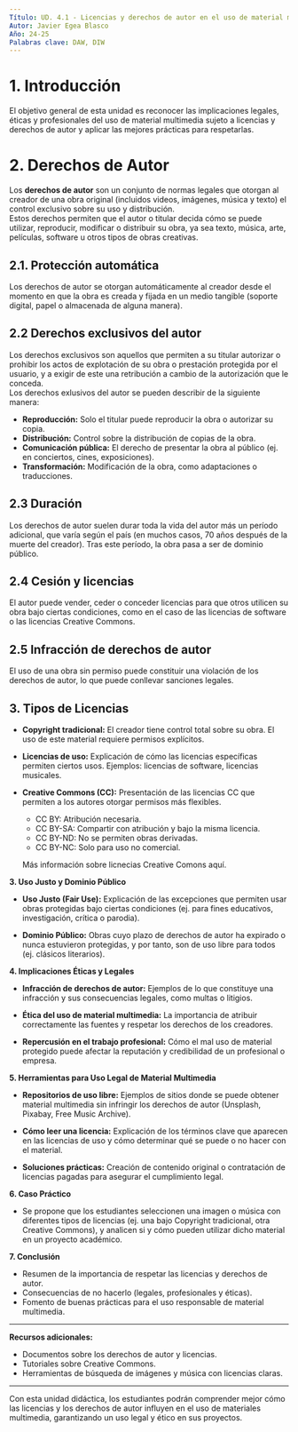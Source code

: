 ```yaml
---
Título: UD. 4.1 - Licencias y derechos de autor en el uso de material multimedia
Autor: Javier Egea Blasco
Año: 24-25
Palabras clave: DAW, DIW
---
```



# 1. Introducción
El objetivo general de esta unidad es reconocer las implicaciones legales, éticas y profesionales del uso de material multimedia sujeto a licencias y derechos de autor y aplicar las mejores prácticas para respetarlas.

# 2. Derechos de Autor
Los **derechos de autor** son un conjunto de normas legales que otorgan al creador de una obra original (incluidos videos, imágenes, música y texto) el control exclusivo sobre su uso y distribución.  
Estos derechos permiten que el autor o titular decida cómo se puede utilizar, reproducir, modificar o distribuir su obra, ya sea texto, música, arte, películas, software u otros tipos de obras creativas.

## 2.1. Protección automática 
   Los derechos de autor se otorgan automáticamente al creador desde el momento en que la obra es creada y fijada en un medio tangible (soporte digital, papel o almacenada de alguna manera).

## 2.2 Derechos exclusivos del autor
Los derechos exclusivos son aquellos que permiten a su titular autorizar o prohibir los actos de explotación de su obra o prestación protegida por el usuario, y a exigir de este una retribución a cambio de la autorización que le conceda.   
Los derechos exlusivos del autor se pueden describir de la siguiente manera:
   - **Reproducción:** Solo el titular puede reproducir la obra o autorizar su copia.
   - **Distribución:** Control sobre la distribución de copias de la obra.
   - **Comunicación pública:** El derecho de presentar la obra al público (ej. en conciertos, cines, exposiciones).
   - **Transformación:** Modificación de la obra, como adaptaciones o traducciones.
   
## 2.3 Duración 
   Los derechos de autor suelen durar toda la vida del autor más un período adicional, que varía según el país (en muchos casos, 70 años después de la muerte del creador). 
   Tras este período, la obra pasa a ser de dominio público.

## 2.4 Cesión y licencias 
   El autor puede vender, ceder o conceder licencias para que otros utilicen su obra bajo ciertas condiciones, como en el caso de las licencias de software o las licencias Creative Commons.

## 2.5 Infracción de derechos de autor 
   El uso de una obra sin permiso puede constituir una violación de los derechos de autor, lo que puede conllevar sanciones legales.

## 3. Tipos de Licencias

   - **Copyright tradicional:** 
     El creador tiene control total sobre su obra. El uso de este material requiere permisos explícitos.
     
   - **Licencias de uso:** 
     Explicación de cómo las licencias específicas permiten ciertos usos. Ejemplos: licencias de software, licencias musicales.
     
   - **Creative Commons (CC):**
     Presentación de las licencias CC que permiten a los autores otorgar permisos más flexibles.
     
     - CC BY: Atribución necesaria.
     - CC BY-SA: Compartir con atribución y bajo la misma licencia.
     - CC BY-ND: No se permiten obras derivadas.
     - CC BY-NC: Solo para uso no comercial.
     
     Más información sobre licnecias Creative Comons <a ref="https://cedec.intef.es/las-licencias-creative-commons-que-son-por-que-utilizarlas-y-como-hacerlo/">aquí</a>.

**3. Uso Justo y Dominio Público**

   - **Uso Justo (Fair Use):** 
     Explicación de las excepciones que permiten usar obras protegidas bajo ciertas condiciones (ej. para fines educativos, investigación, crítica o parodia).
     
   - **Dominio Público:**
     Obras cuyo plazo de derechos de autor ha expirado o nunca estuvieron protegidas, y por tanto, son de uso libre para todos (ej. clásicos literarios).

**4. Implicaciones Éticas y Legales**

   - **Infracción de derechos de autor:** 
     Ejemplos de lo que constituye una infracción y sus consecuencias legales, como multas o litigios.
     
   - **Ética del uso de material multimedia:** 
     La importancia de atribuir correctamente las fuentes y respetar los derechos de los creadores.
     
   - **Repercusión en el trabajo profesional:** 
     Cómo el mal uso de material protegido puede afectar la reputación y credibilidad de un profesional o empresa.

**5. Herramientas para Uso Legal de Material Multimedia**

   - **Repositorios de uso libre:** 
     Ejemplos de sitios donde se puede obtener material multimedia sin infringir los derechos de autor (Unsplash, Pixabay, Free Music Archive).
     
   - **Cómo leer una licencia:** 
     Explicación de los términos clave que aparecen en las licencias de uso y cómo determinar qué se puede o no hacer con el material.
     
   - **Soluciones prácticas:** 
     Creación de contenido original o contratación de licencias pagadas para asegurar el cumplimiento legal.

**6. Caso Práctico**

   - Se propone que los estudiantes seleccionen una imagen o música con diferentes tipos de licencias (ej. una bajo Copyright tradicional, otra Creative Commons), y analicen si y cómo pueden utilizar dicho material en un proyecto académico.

**7. Conclusión**

   - Resumen de la importancia de respetar las licencias y derechos de autor.
   - Consecuencias de no hacerlo (legales, profesionales y éticas).
   - Fomento de buenas prácticas para el uso responsable de material multimedia.

---

**Recursos adicionales:**

   - Documentos sobre los derechos de autor y licencias.
   - Tutoriales sobre Creative Commons.
   - Herramientas de búsqueda de imágenes y música con licencias claras.

---

Con esta unidad didáctica, los estudiantes podrán comprender mejor cómo las licencias y los derechos de autor influyen en el uso de materiales multimedia, garantizando un uso legal y ético en sus proyectos.
